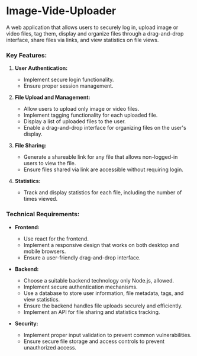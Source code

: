 # Image-Vide-Uploader
A web application that allows users to securely log in, upload image or video files, tag them, display and organize files through a drag-and-drop interface, share files via links, and view statistics on file views.

### Key Features:

1. **User Authentication:**
   - Implement secure login functionality.
   - Ensure proper session management.

2. **File Upload and Management:**
   - Allow users to upload only image or video files.
   - Implement tagging functionality for each uploaded file.
   - Display a list of uploaded files to the user.
   - Enable a drag-and-drop interface for organizing files on the user's display.

3. **File Sharing:**
   - Generate a shareable link for any file that allows non-logged-in users to view the file.
   - Ensure files shared via link are accessible without requiring login.

4. **Statistics:**
   - Track and display statistics for each file, including the number of times viewed.

### Technical Requirements:

- **Frontend:**
  - Use react for the frontend.
  - Implement a responsive design that works on both desktop and mobile browsers.
  - Ensure a user-friendly drag-and-drop interface.

- **Backend:**
  - Choose a suitable backend technology only  Node.js, allowed.
  - Implement secure authentication mechanisms.
  - Use a database to store user information, file metadata, tags, and view statistics.
  - Ensure the backend handles file uploads securely and efficiently.
  - Implement an API for file sharing and statistics tracking.

- **Security:**
  - Implement proper input validation to prevent common vulnerabilities.
  - Ensure secure file storage and access controls to prevent unauthorized access.

